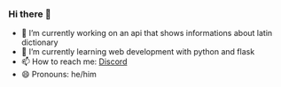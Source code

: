### Hi there 👋

- 🔭 I’m currently working on an api that shows informations about latin dictionary
- 🌱 I’m currently learning web development with python and flask
- 📫 How to reach me: [Discord](https://discord.gg/gatesofhell)
- 😄 Pronouns: he/him
